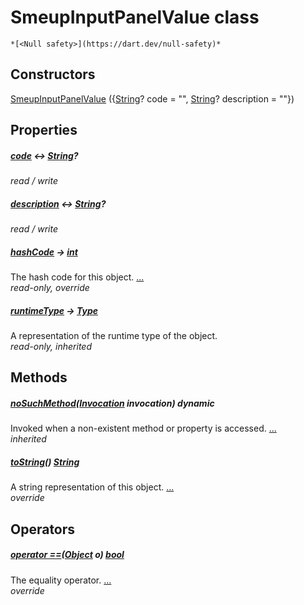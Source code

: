 


# SmeupInputPanelValue class






    *[<Null safety>](https://dart.dev/null-safety)*






## Constructors

[SmeupInputPanelValue](../smeup_models_widgets_smeup_input_panel_value/SmeupInputPanelValue/SmeupInputPanelValue.md) ({[String](https://api.flutter.dev/flutter/dart-core/String-class.html)? code = "", [String](https://api.flutter.dev/flutter/dart-core/String-class.html)? description = ""})

    


## Properties

##### [code](../smeup_models_widgets_smeup_input_panel_value/SmeupInputPanelValue/code.md) &#8596; [String](https://api.flutter.dev/flutter/dart-core/String-class.html)?



   
_read / write_



##### [description](../smeup_models_widgets_smeup_input_panel_value/SmeupInputPanelValue/description.md) &#8596; [String](https://api.flutter.dev/flutter/dart-core/String-class.html)?



   
_read / write_



##### [hashCode](../smeup_models_widgets_smeup_input_panel_value/SmeupInputPanelValue/hashCode.md) &#8594; [int](https://api.flutter.dev/flutter/dart-core/int-class.html)



The hash code for this object. [...](../smeup_models_widgets_smeup_input_panel_value/SmeupInputPanelValue/hashCode.md)  
_read-only, override_



##### [runtimeType](https://api.flutter.dev/flutter/dart-core/Object/runtimeType.html) &#8594; [Type](https://api.flutter.dev/flutter/dart-core/Type-class.html)



A representation of the runtime type of the object.   
_read-only, inherited_




## Methods

##### [noSuchMethod](https://api.flutter.dev/flutter/dart-core/Object/noSuchMethod.html)([Invocation](https://api.flutter.dev/flutter/dart-core/Invocation-class.html) invocation) dynamic



Invoked when a non-existent method or property is accessed. [...](https://api.flutter.dev/flutter/dart-core/Object/noSuchMethod.html)  
_inherited_



##### [toString](../smeup_models_widgets_smeup_input_panel_value/SmeupInputPanelValue/toString.md)() [String](https://api.flutter.dev/flutter/dart-core/String-class.html)



A string representation of this object. [...](../smeup_models_widgets_smeup_input_panel_value/SmeupInputPanelValue/toString.md)  
_override_




## Operators

##### [operator ==](../smeup_models_widgets_smeup_input_panel_value/SmeupInputPanelValue/operator_equals.md)([Object](https://api.flutter.dev/flutter/dart-core/Object-class.html) o) [bool](https://api.flutter.dev/flutter/dart-core/bool-class.html)



The equality operator. [...](../smeup_models_widgets_smeup_input_panel_value/SmeupInputPanelValue/operator_equals.md)  
_override_











